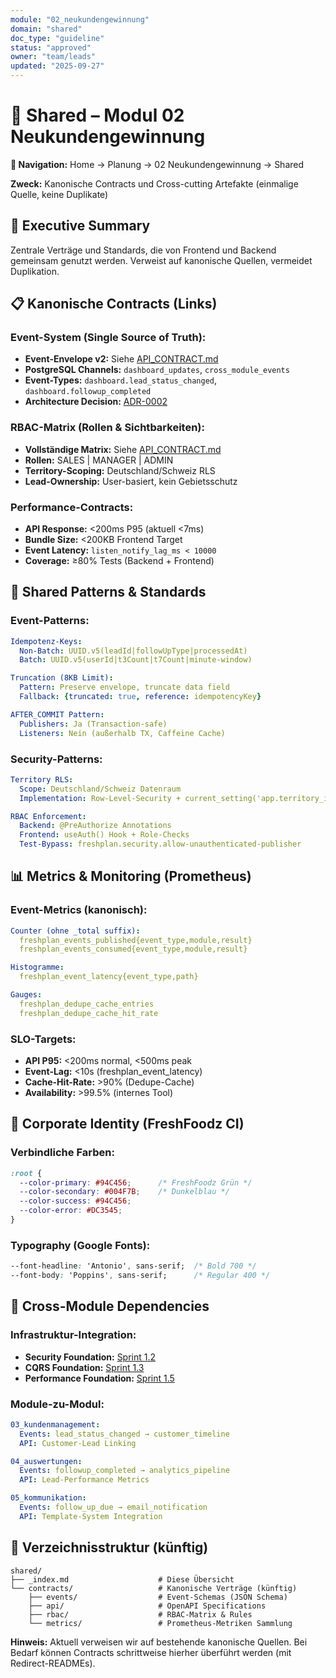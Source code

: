 ```yaml
---
module: "02_neukundengewinnung"
domain: "shared"
doc_type: "guideline"
status: "approved"
owner: "team/leads"
updated: "2025-09-27"
---
```


# 🤝 Shared – Modul 02 Neukundengewinnung

**📍 Navigation:** Home → Planung → 02 Neukundengewinnung → Shared

**Zweck:** Kanonische Contracts und Cross-cutting Artefakte (einmalige Quelle, keine Duplikate)

## 🎯 Executive Summary

Zentrale Verträge und Standards, die von Frontend und Backend gemeinsam genutzt werden. Verweist auf kanonische Quellen, vermeidet Duplikation.

## 📋 **Kanonische Contracts (Links)**

### **Event-System (Single Source of Truth):**
- **Event-Envelope v2:** Siehe [API_CONTRACT.md](../frontend/analyse/API_CONTRACT.md#event-system)
- **PostgreSQL Channels:** `dashboard_updates`, `cross_module_events`
- **Event-Types:** `dashboard.lead_status_changed`, `dashboard.followup_completed`
- **Architecture Decision:** [ADR-0002](../../../adr/ADR-0002-listen-notify-over-eventbus.md)

### **RBAC-Matrix (Rollen & Sichtbarkeiten):**
- **Vollständige Matrix:** Siehe [API_CONTRACT.md](../frontend/analyse/API_CONTRACT.md#rbac-security)
- **Rollen:** SALES | MANAGER | ADMIN
- **Territory-Scoping:** Deutschland/Schweiz RLS
- **Lead-Ownership:** User-basiert, kein Gebietsschutz

### **Performance-Contracts:**
- **API Response:** <200ms P95 (aktuell <7ms)
- **Bundle Size:** <200KB Frontend Target
- **Event Latency:** `listen_notify_lag_ms < 10000`
- **Coverage:** ≥80% Tests (Backend + Frontend)

## 🔧 **Shared Patterns & Standards**

### **Event-Patterns:**
```yaml
Idempotenz-Keys:
  Non-Batch: UUID.v5(leadId|followUpType|processedAt)
  Batch: UUID.v5(userId|t3Count|t7Count|minute-window)

Truncation (8KB Limit):
  Pattern: Preserve envelope, truncate data field
  Fallback: {truncated: true, reference: idempotencyKey}

AFTER_COMMIT Pattern:
  Publishers: Ja (Transaction-safe)
  Listeners: Nein (außerhalb TX, Caffeine Cache)
```

### **Security-Patterns:**
```yaml
Territory RLS:
  Scope: Deutschland/Schweiz Datenraum
  Implementation: Row-Level-Security + current_setting('app.territory_id')

RBAC Enforcement:
  Backend: @PreAuthorize Annotations
  Frontend: useAuth() Hook + Role-Checks
  Test-Bypass: freshplan.security.allow-unauthenticated-publisher
```

## 📊 **Metrics & Monitoring (Prometheus)**

### **Event-Metrics (kanonisch):**
```yaml
Counter (ohne _total suffix):
  freshplan_events_published{event_type,module,result}
  freshplan_events_consumed{event_type,module,result}

Histogramme:
  freshplan_event_latency{event_type,path}

Gauges:
  freshplan_dedupe_cache_entries
  freshplan_dedupe_cache_hit_rate
```

### **SLO-Targets:**
- **API P95:** <200ms normal, <500ms peak
- **Event-Lag:** <10s (freshplan_event_latency)
- **Cache-Hit-Rate:** >90% (Dedupe-Cache)
- **Availability:** >99.5% (internes Tool)

## 🎨 **Corporate Identity (FreshFoodz CI)**

### **Verbindliche Farben:**
```css
:root {
  --color-primary: #94C456;      /* FreshFoodz Grün */
  --color-secondary: #004F7B;    /* Dunkelblau */
  --color-success: #94C456;
  --color-error: #DC3545;
}
```

### **Typography (Google Fonts):**
```css
--font-headline: 'Antonio', sans-serif;  /* Bold 700 */
--font-body: 'Poppins', sans-serif;      /* Regular 400 */
```

## 🔗 **Cross-Module Dependencies**

### **Infrastruktur-Integration:**
- **Security Foundation:** [Sprint 1.2](../../../TRIGGER_SPRINT_1_2.md)
- **CQRS Foundation:** [Sprint 1.3](../../../TRIGGER_SPRINT_1_3.md)
- **Performance Foundation:** [Sprint 1.5](../../../TRIGGER_SPRINT_1_5.md)

### **Module-zu-Modul:**
```yaml
03_kundenmanagement:
  Events: lead_status_changed → customer_timeline
  API: Customer-Lead Linking

04_auswertungen:
  Events: followup_completed → analytics_pipeline
  API: Lead-Performance Metrics

05_kommunikation:
  Events: follow_up_due → email_notification
  API: Template-System Integration
```

## 📁 **Verzeichnisstruktur (künftig)**

```
shared/
├── _index.md                    # Diese Übersicht
└── contracts/                   # Kanonische Verträge (künftig)
    ├── events/                  # Event-Schemas (JSON Schema)
    ├── api/                     # OpenAPI Specifications
    ├── rbac/                    # RBAC-Matrix & Rules
    └── metrics/                 # Prometheus-Metriken Sammlung
```

**Hinweis:** Aktuell verweisen wir auf bestehende kanonische Quellen. Bei Bedarf können Contracts schrittweise hierher überführt werden (mit Redirect-READMEs).